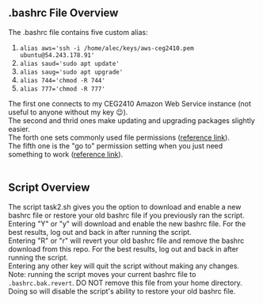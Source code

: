 <h2>.bashrc File Overview</h2>
The .bashrc file contains five custom alias:<br>

1. ```alias aws='ssh -i /home/alec/keys/aws-ceg2410.pem ubuntu@54.243.178.91'```<br>
2. ```alias saud='sudo apt update'```<br>
3. ```alias saug='sudo apt upgrade'```<br>
4. ```alias 744='chmod -R 744'```<br>
5. ```alias 777='chmod -R 777'```<br>

The first one connects to my CEG2410 Amazon Web Service instance (not useful to anyone without my key :wink:).<br>
The second and thrid ones make updating and upgrading packages slightly easier.<br>
The forth one sets commonly used file permissions ([reference link](https://gist.github.com/zachbrowne/8bc414c9f30192067831fafebd14255c)).<br>
The fifth one is the "go to" permission setting when you just need something to work ([reference link](https://gist.github.com/zachbrowne/8bc414c9f30192067831fafebd14255c)).<br><br>

<h2>Script Overview</h2>

The script task2.sh gives you the option to download and enable a new bashrc file or restore your old bashrc file if you previously ran the script.<br>
Entering "Y" or "y" will download and enable the new bashrc file.  For the best results, log out and back in after running the script.<br>
Entering "R" or "r" will revert your old bashrc file and remove the bashrc download from this repo.  For the best results, log out and back in after running the script.<br>
Entering any other key will quit the script without making any changes.<br>
Note: running the script moves your current bashrc file to ```.bashrc.bak.revert```. DO NOT remove this file from your home directory.  Doing so will disable the script's ability to restore your old bashrc file.
